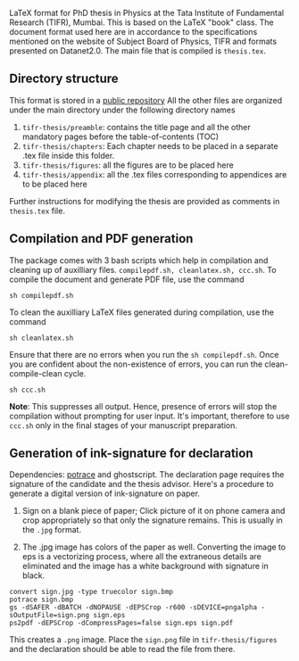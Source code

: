 LaTeX format for PhD thesis in Physics at the Tata Institute of Fundamental Research (TIFR), Mumbai.
This is based on the LaTeX "book" class. The document format used here are in 
accordance to the specifications mentioned on the website of 
Subject Board of Physics, TIFR and formats presented on Datanet2.0. 
The main file that is compiled is `thesis.tex`.


## Directory structure 
This format is stored in a [public repository](https://github.com/samarth-kashyap/tifr-thesis)
All the other files are organized under the main directory under the following
directory names
1. `tifr-thesis/preamble`: contains the title page and all the other mandatory 
   pages before the table-of-contents (TOC)
2. `tifr-thesis/chapters`: Each chapter needs to be placed in a separate .tex file
   inside this folder.
3. `tifr-thesis/figures`: all the figures are to be placed here
4. `tifr-thesis/appendix`: all the .tex files corresponding to appendices are
   to be placed here

Further instructions for modifying the thesis are provided 
as comments in `thesis.tex` file.

## Compilation and PDF generation
The package comes with 3 bash scripts which help in compilation and
cleaning up of auxilliary files. ```compilepdf.sh, cleanlatex.sh, ccc.sh```.
To compile the document and generate PDF file, use the command
```
sh compilepdf.sh
```

To clean the auxilliary LaTeX files generated during compilation, use the command
```
sh cleanlatex.sh
```
Ensure that there are no errors when you run the `sh compilepdf.sh`. Once 
you are confident about the non-existence of errors, you can run the 
clean-compile-clean cycle.
```
sh ccc.sh
```

**Note**: This suppresses all output. Hence, presence of errors will stop the compilation
without prompting for user input. It's important, therefore to use ```ccc.sh``` only
in the final stages of your manuscript preparation.


## Generation of ink-signature for declaration
Dependencies: [potrace](http://potrace.sourceforge.net) and ghostscript.
The declaration page requires the signature of the candidate and the thesis
advisor. Here's a procedure to generate a digital version of ink-signature 
on paper.

1. Sign on a blank piece of paper; Click picture of it on phone camera
   and crop appropriately so that only the signature remains. This is 
	 usually in the `.jpg` format.

2. The .jpg image has colors of the paper as well. Converting the image to eps
   is a vectorizing process, where all the extraneous details are eliminated
	 and the image has a white background with signature in black.

```
convert sign.jpg -type truecolor sign.bmp
potrace sign.bmp
gs -dSAFER -dBATCH -dNOPAUSE -dEPSCrop -r600 -sDEVICE=pngalpha -sOutputFile=sign.png sign.eps
ps2pdf -dEPSCrop -dCompressPages=false sign.eps sign.pdf
```

This creates a `.png` image. Place the `sign.png` file in `tifr-thesis/figures` and 
the declaration should be able to read the file from there.
